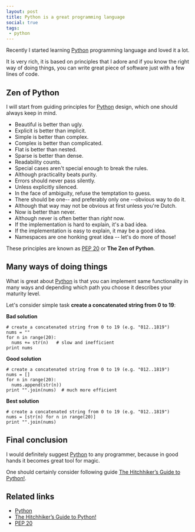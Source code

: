 ```yaml
---
layout: post
title: Python is a great programming language
social: true
tags:
 - python
---
```

Recently I started learning [Python] programming language and loved it a lot.

It is very rich, it is based on principles that I adore and if you know the right way of doing things, you can write
great piece of software just with a few lines of code.
<!--more-->

## Zen of Python
I will start from guiding principles for [Python] design, which one should always keep in mind.

- Beautiful is better than ugly.
- Explicit is better than implicit.
- Simple is better than complex.
- Complex is better than complicated.
- Flat is better than nested.
- Sparse is better than dense.
- Readability counts.
- Special cases aren't special enough to break the rules.
- Although practicality beats purity.
- Errors should never pass silently.
- Unless explicitly silenced.
- In the face of ambiguity, refuse the temptation to guess.
- There should be one-- and preferably only one --obvious way to do it.
- Although that way may not be obvious at first unless you're Dutch.
- Now is better than never.
- Although never is often better than *right* now.
- If the implementation is hard to explain, it's a bad idea.
- If the implementation is easy to explain, it may be a good idea.
- Namespaces are one honking great idea -- let's do more of those!

These principles are known as [PEP 20] or **The Zen of Python**.

## Many ways of doing things

What is great about [Python] is that you can implement same functionality in many ways and depending which path you
choose it describes your maturity level.

Let's consider simple task **create a concatenated string from 0 to 19**:

**Bad solution**

<pre><code class="language-python"># create a concatenated string from 0 to 19 (e.g. "012..1819")
nums = ""
for n in range(20):
  nums += str(n)   # slow and inefficient
print nums
</code></pre>

**Good solution**

<pre><code class="language-python"># create a concatenated string from 0 to 19 (e.g. "012..1819")
nums = []
for n in range(20):
  nums.append(str(n))
print "".join(nums)  # much more efficient
</code></pre>

**Best solution**

<pre><code class="language-python"># create a concatenated string from 0 to 19 (e.g. "012..1819")
nums = [str(n) for n in range(20)]
print "".join(nums)
</code></pre>

## Final conclusion
I would definitely suggest [Python] to any programmer, because in good hands it becomes great tool for magic.

One should certainly consider following guide [The Hitchhiker’s Guide to Python!].

## Related links
- [Python]
- [The Hitchhiker’s Guide to Python!]
- [PEP 20]

[Python]: https://www.python.org/
[The Hitchhiker’s Guide to Python!]: http://docs.python-guide.org/en/latest/
[PEP 20]: https://www.python.org/dev/peps/pep-0020/